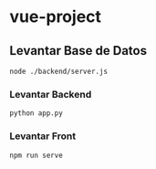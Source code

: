 # vue-project

## Levantar Base de Datos
```
node ./backend/server.js
```

### Levantar Backend
```
python app.py
```

### Levantar Front
```
npm run serve
```

